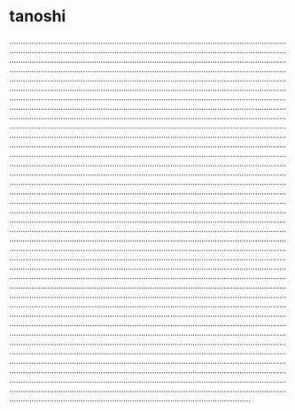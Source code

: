 # tanoshi

....................................................................................................................................................................................................................................................................................................................................................................................................................................................................................................................................................................................................................................................................................................................................................................................................................................................................................................................................................................................................................................................................................................................................................................................................................................................................................................................................................................................................................................................................................................................................................................................................................................................................................................................................................................................................................................................................................................................................................................................................................................................................................................................................................................................................................................................................................................................................................................................................................................................................................................................................................................................................................................................................................................................................................................................................................................................................................................................................................................................................................................................................................................................................................................................................................................................................................................................................................................................................................................................................................................................................................................................................................................................................................................................................................................................................................................................................................................................................................................................................................................................................................................................................................................................................................................................................................................................................................................................................................................................................................................................................................................................................................................................................................................................................................................................................................................................................................................................................................................................................................